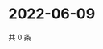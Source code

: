# 2022-06-09

共 0 条

<!-- BEGIN WEIBO -->
<!-- 最后更新时间 Thu Jun 09 2022 18:17:58 GMT+0800 (China Standard Time) -->

<!-- END WEIBO -->
